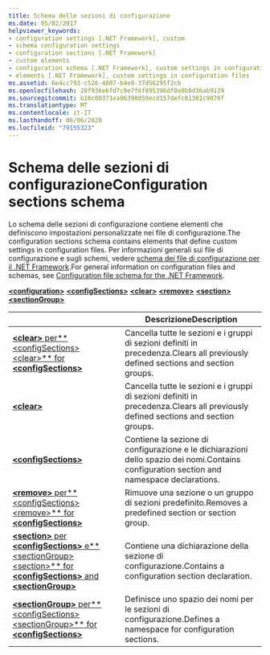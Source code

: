 ```yaml
---
title: Schema delle sezioni di configurazione
ms.date: 05/02/2017
helpviewer_keywords:
- configuration settings [.NET Framework], custom
- schema configuration settings
- configuration sections [.NET Framework]
- custom elements
- configuration schema [.NET Framework], custom settings in configuration files
- elements [.NET Framework], custom settings in configuration files
ms.assetid: 6e4cc793-c526-4007-b4e9-37d56295f2cb
ms.openlocfilehash: 28f936e6fd7c9e7f6f895396df8e8b8d36ab9139
ms.sourcegitcommit: b16c00371ea06398859ecd157defc81301c9070f
ms.translationtype: MT
ms.contentlocale: it-IT
ms.lasthandoff: 06/06/2020
ms.locfileid: "79155323"
---
```

# <a name="configuration-sections-schema"></a><span data-ttu-id="c0d04-102">Schema delle sezioni di configurazione</span><span class="sxs-lookup"><span data-stu-id="c0d04-102">Configuration sections schema</span></span>

<span data-ttu-id="c0d04-103">Lo schema delle sezioni di configurazione contiene elementi che definiscono impostazioni personalizzate nei file di configurazione.</span><span class="sxs-lookup"><span data-stu-id="c0d04-103">The configuration sections schema contains elements that define custom settings in configuration files.</span></span> <span data-ttu-id="c0d04-104">Per informazioni generali sui file di configurazione e sugli schemi, vedere [schema dei file di configurazione per il .NET Framework](index.md).</span><span class="sxs-lookup"><span data-stu-id="c0d04-104">For general information on configuration files and schemas, see [Configuration file schema for the .NET Framework](index.md).</span></span>

[**\<configuration>**](configuration-element.md)
[**\<configSections>**](configsections-element-for-configuration.md)
[**\<clear>**](clear-element-for-configsections.md)
[**\<remove>**](remove-element-for-configsections.md)
[**\<section>**](section-element.md)
[**\<sectionGroup>**](sectiongroup-element-for-configsections.md)

|     | <span data-ttu-id="c0d04-105">Descrizione</span><span class="sxs-lookup"><span data-stu-id="c0d04-105">Description</span></span> |
| --- | ----------- |
| [<span data-ttu-id="c0d04-106">**\<clear>** per**\<configSections>**</span><span class="sxs-lookup"><span data-stu-id="c0d04-106">**\<clear>** for **\<configSections>**</span></span>](clear-element-for-configsections.md) | <span data-ttu-id="c0d04-107">Cancella tutte le sezioni e i gruppi di sezioni definiti in precedenza.</span><span class="sxs-lookup"><span data-stu-id="c0d04-107">Clears all previously defined sections and section groups.</span></span> |
| [**\<clear>**](clear-element-for-configsections.md) | <span data-ttu-id="c0d04-108">Cancella tutte le sezioni e i gruppi di sezioni definiti in precedenza.</span><span class="sxs-lookup"><span data-stu-id="c0d04-108">Clears all previously defined sections and section groups.</span></span> |
| [**\<configSections>**](configsections-element-for-configuration.md) | <span data-ttu-id="c0d04-109">Contiene la sezione di configurazione e le dichiarazioni dello spazio dei nomi.</span><span class="sxs-lookup"><span data-stu-id="c0d04-109">Contains configuration section and namespace declarations.</span></span> |
| [<span data-ttu-id="c0d04-110">**\<remove>** per**\<configSections>**</span><span class="sxs-lookup"><span data-stu-id="c0d04-110">**\<remove>** for **\<configSections>**</span></span>](remove-element-for-configsections.md) | <span data-ttu-id="c0d04-111">Rimuove una sezione o un gruppo di sezioni predefinito.</span><span class="sxs-lookup"><span data-stu-id="c0d04-111">Removes a predefined section or section group.</span></span> |
| [<span data-ttu-id="c0d04-112">**\<section>** per **\<configSections>** e**\<sectionGroup>**</span><span class="sxs-lookup"><span data-stu-id="c0d04-112">**\<section>** for **\<configSections>** and **\<sectionGroup>**</span></span>](section-element.md) | <span data-ttu-id="c0d04-113">Contiene una dichiarazione della sezione di configurazione.</span><span class="sxs-lookup"><span data-stu-id="c0d04-113">Contains a configuration section declaration.</span></span> |
| [<span data-ttu-id="c0d04-114">**\<sectionGroup>** per**\<configSections>**</span><span class="sxs-lookup"><span data-stu-id="c0d04-114">**\<sectionGroup>** for **\<configSections>**</span></span>](sectiongroup-element-for-configsections.md) | <span data-ttu-id="c0d04-115">Definisce uno spazio dei nomi per le sezioni di configurazione.</span><span class="sxs-lookup"><span data-stu-id="c0d04-115">Defines a namespace for configuration sections.</span></span> |
